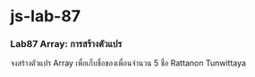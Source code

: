 # js-lab-87
### Lab87 Array: การสร้างตัวแปร
จงสร้างตัวแปร Array เพื่อเก็บชื่อของเพื่อนจำนวน 5 ชื่อ
Rattanon Tunwittaya
